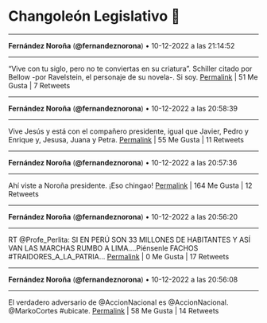 # Changoleón Legislativo 🙈
*****
**Fernández Noroña** (**@fernandeznorona**) • 10-12-2022 a las 21:14:52
*****
“Vive con tu siglo, pero no te conviertas en su criatura”. Schiller citado por Bellow -por Ravelstein, el personaje de su novela-. Si soy.
[Permalink](https://twitter.com/fernandeznorona/status/1601807707954368512) | 51 Me Gusta | 7 Retweets
*****
**Fernández Noroña** (**@fernandeznorona**) • 10-12-2022 a las 20:58:39
*****
Vive Jesús y está con el compañero presidente, igual que Javier, Pedro y Enrique y, Jesusa, Juana y Petra.
[Permalink](https://twitter.com/fernandeznorona/status/1601803628419117056) | 55 Me Gusta | 11 Retweets
*****
**Fernández Noroña** (**@fernandeznorona**) • 10-12-2022 a las 20:57:36
*****
Ahí viste a Noroña presidente. ¡Eso chingao!
[Permalink](https://twitter.com/fernandeznorona/status/1601803361325502464) | 164 Me Gusta | 12 Retweets
*****
**Fernández Noroña** (**@fernandeznorona**) • 10-12-2022 a las 20:56:20
*****
RT @Profe_Perlita: SI EN PERÚ SON 33 MILLONES DE HABITANTES Y ASÍ VAN LAS MARCHAS RUMBO A LIMA....Piénsenle FACHOS #TRAIDORES_A_LA_PATRIA…
[Permalink](https://twitter.com/fernandeznorona/status/1601803044781441026) | 0 Me Gusta | 17 Retweets
*****
**Fernández Noroña** (**@fernandeznorona**) • 10-12-2022 a las 20:56:08
*****
El verdadero adversario de @AccionNacional es @AccionNacional. @MarkoCortes #ubicate.
[Permalink](https://twitter.com/fernandeznorona/status/1601802992939929601) | 58 Me Gusta | 14 Retweets